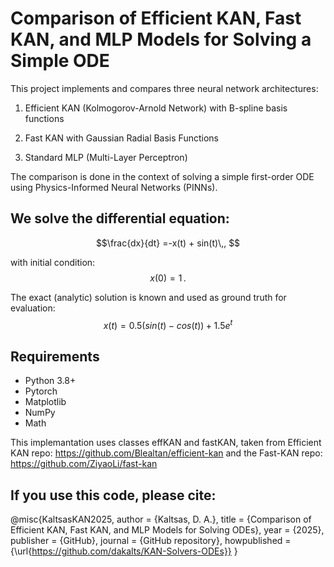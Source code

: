 # Comparison of Efficient KAN, Fast KAN, and MLP Models for Solving a Simple ODE

This project implements and compares three neural network architectures:

1. Efficient KAN (Kolmogorov-Arnold Network) with  B-spline basis functions

2. Fast KAN with Gaussian Radial Basis Functions

3. Standard MLP (Multi-Layer Perceptron)

The comparison is done in the context of solving a simple first-order ODE using Physics-Informed Neural Networks (PINNs).

## We solve the differential equation:

$$\frac{dx}{dt} =-x(t) + sin(t)\,, $$

with initial condition:
$$x(0)=1\,.$$

The exact (analytic) solution is known and used as ground truth for evaluation:
$$x(t)=0.5(sin⁡(t)−cos⁡(t))+1.5e^t$$


## Requirements
- Python 3.8+
- Pytorch
- Matplotlib
- NumPy
- Math

This implemantation uses classes effKAN and fastKAN, taken from Efficient KAN repo: https://github.com/Blealtan/efficient-kan and the Fast-KAN repo: https://github.com/ZiyaoLi/fast-kan

## If you use this code, please cite:

@misc{KaltsasKAN2025,
  author = {Kaltsas, D. A.},
  title = {Comparison of Efficient KAN, Fast KAN, and MLP Models for Solving ODEs},
  year = {2025},
  publisher = {GitHub},
  journal = {GitHub repository},
  howpublished = {\url{https://github.com/dakalts/KAN-Solvers-ODEs}}
}

